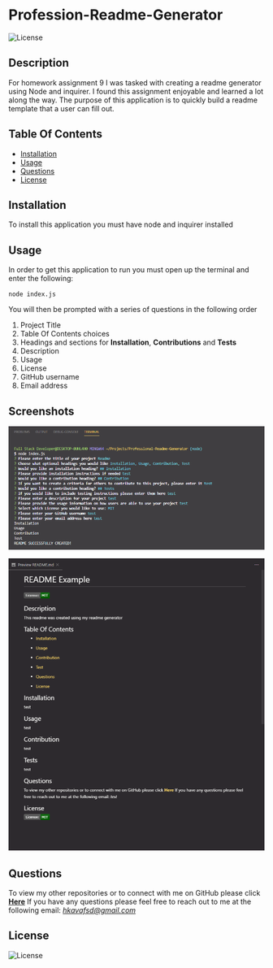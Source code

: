
# Profession-Readme-Generator
![License](https://img.shields.io/badge/License%3A-MIT-darkgreen.svg)

## Description
For homework assignment 9 I was tasked with creating a readme generator using Node and inquirer. I found this assignment enjoyable and learned a lot along the way. The purpose of this application is to quickly build a readme template that a user can fill out.

## Table Of Contents
- [Installation](#Installation)
- [Usage](#Usage)
- [Questions](#Questions)
- [License](#License)

## Installation
To install this application you must have node and inquirer installed

## Usage
In order to get this application to run you must open up the terminal and enter the following:

```
node index.js
```
You will then be prompted with a series of questions in the following order

1. Project Title
2. Table Of Contents choices
3. Headings and sections for **Installation**, **Contributions** and **Tests**
4. Description
5. Usage
6. License
7. GitHub username
8. Email address

## Screenshots
![](/assets/images/Screenshot1.PNG)

![](/assets/images/Screenshot2.PNG)

## Questions
To view my other repositories or to connect with me on GitHub please click **[Here](https://github.com/HustinKava/)**
If you have any questions please feel free to reach out to me at the following email: *hkavafsd@gmail.com*

## License
![License](https://img.shields.io/badge/License%3A-MIT-darkgreen.svg)
